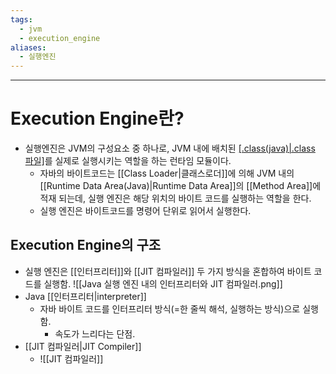 ```yaml
---
tags:
  - jvm
  - execution_engine
aliases:
  - 실행엔진
---
```

---
# Execution Engine란?
- 실행엔진은 JVM의 구성요소 중 하나로, JVM 내에 배치된 [[.class(java)|.class 파일]](바이트코드)를 실제로 실행시키는 역할을 하는 런타임 모듈이다.
	- 자바의 바이트코드는 [[Class Loader|클래스로더]]에 의해 JVM 내의 [[Runtime Data Area(Java)|Runtime Data Area]]의 [[Method Area]]에 적재 되는데, 실행 엔진은 해당 위치의 바이트 코드를 실행하는 역할을 한다.
	- 실행 엔진은 바이트코드를 명령어 단위로 읽어서 실행한다.
	
## Execution Engine의 구조 
- 실행 엔진은 [[인터프리터]]와 [[JIT 컴파일러]] 두 가지 방식을 혼합하여 바이트 코드를 실행함.
![[Java 실행 엔진 내의 인터프리터와 JIT 컴파일러.png]]
- Java [[인터프리터|interpreter]]
	- 자바 바이트 코드를 인터프리터 방식(=한 줄씩 해석, 실행하는 방식)으로 실행함.
		- 속도가 느리다는 단점.
- [[JIT 컴파일러|JIT Compiler]]
	- ![[JIT 컴파일러]]
	